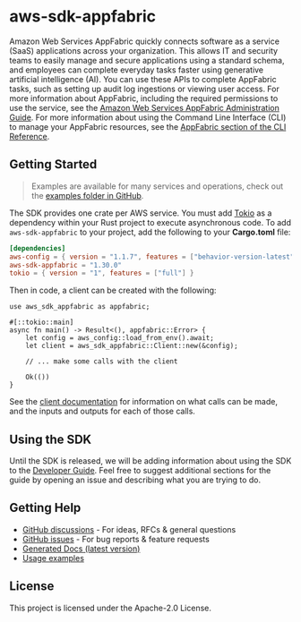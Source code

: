 # aws-sdk-appfabric

Amazon Web Services AppFabric quickly connects software as a service (SaaS) applications across your organization. This allows IT and security teams to easily manage and secure applications using a standard schema, and employees can complete everyday tasks faster using generative artificial intelligence (AI). You can use these APIs to complete AppFabric tasks, such as setting up audit log ingestions or viewing user access. For more information about AppFabric, including the required permissions to use the service, see the [Amazon Web Services AppFabric Administration Guide](https://docs.aws.amazon.com/appfabric/latest/adminguide/). For more information about using the Command Line Interface (CLI) to manage your AppFabric resources, see the [AppFabric section of the CLI Reference](https://docs.aws.amazon.com/cli/latest/reference/appfabric/index.html).

## Getting Started

> Examples are available for many services and operations, check out the
> [examples folder in GitHub](https://github.com/awslabs/aws-sdk-rust/tree/main/examples).

The SDK provides one crate per AWS service. You must add [Tokio](https://crates.io/crates/tokio)
as a dependency within your Rust project to execute asynchronous code. To add `aws-sdk-appfabric` to
your project, add the following to your **Cargo.toml** file:

```toml
[dependencies]
aws-config = { version = "1.1.7", features = ["behavior-version-latest"] }
aws-sdk-appfabric = "1.30.0"
tokio = { version = "1", features = ["full"] }
```

Then in code, a client can be created with the following:

```rust,no_run
use aws_sdk_appfabric as appfabric;

#[::tokio::main]
async fn main() -> Result<(), appfabric::Error> {
    let config = aws_config::load_from_env().await;
    let client = aws_sdk_appfabric::Client::new(&config);

    // ... make some calls with the client

    Ok(())
}
```

See the [client documentation](https://docs.rs/aws-sdk-appfabric/latest/aws_sdk_appfabric/client/struct.Client.html)
for information on what calls can be made, and the inputs and outputs for each of those calls.

## Using the SDK

Until the SDK is released, we will be adding information about using the SDK to the
[Developer Guide](https://docs.aws.amazon.com/sdk-for-rust/latest/dg/welcome.html). Feel free to suggest
additional sections for the guide by opening an issue and describing what you are trying to do.

## Getting Help

* [GitHub discussions](https://github.com/awslabs/aws-sdk-rust/discussions) - For ideas, RFCs & general questions
* [GitHub issues](https://github.com/awslabs/aws-sdk-rust/issues/new/choose) - For bug reports & feature requests
* [Generated Docs (latest version)](https://awslabs.github.io/aws-sdk-rust/)
* [Usage examples](https://github.com/awslabs/aws-sdk-rust/tree/main/examples)

## License

This project is licensed under the Apache-2.0 License.


